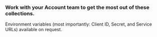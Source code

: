### Work with your Account team to get the most out of these collections. 
Environment variables (most importantly: Client ID, Secret, and Service URLs) available on request.

